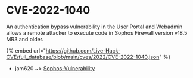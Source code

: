 # CVE-2022-1040

An authentication bypass vulnerability in the User Portal and Webadmin allows a remote attacker to execute code in Sophos Firewall version v18.5 MR3 and older.

{% embed url="https://github.com/Live-Hack-CVE/full_database/blob/main/cves/2022/CVE-2022-1040.json" %}


* jam620 ~> [Sophos-Vulnerability](https://www.alice-snow.ru/2022/database/cve-2022-1040/sophos-vulnerability-jam620)